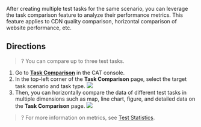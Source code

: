 After creating multiple test tasks for the same scenario, you can leverage the task comparison feature to analyze their performance metrics. This feature applies to CDN quality comparison, horizontal comparison of website performance, etc.


## Directions
>? You can compare up to three test tasks.

1. Go to [**Task Comparison**](https://console.cloud.tencent.com/cat/contrast) in the CAT console.
2. In the top-left corner of the **Task Comparison** page, select the target task scenario and task type.
![](https://staticintl.cloudcachetci.com/yehe/backend-news/ybFg971_4intl_%E5%A5%BD%E5%8E%8B%E7%9C%8B%E5%9B%BE.png)
3. Then, you can horizontally compare the data of different test tasks in multiple dimensions such as map, line chart, figure, and detailed data on the **Task Comparison** page.
![](https://staticintl.cloudcachetci.com/yehe/backend-news/XFuV725_5intl_%E5%A5%BD%E5%8E%8B%E7%9C%8B%E5%9B%BE.png)


>? For more information on metrics, see [Test Statistics](https://www.tencentcloud.com/document/product/1169/51992).
